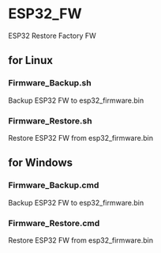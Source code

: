 # ESP32_FW
ESP32 Restore Factory FW

## for Linux
### Firmware_Backup.sh
Backup ESP32 FW to esp32_firmware.bin 
### Firmware_Restore.sh
Restore ESP32 FW from esp32_firmware.bin
## for Windows
### Firmware_Backup.cmd
Backup ESP32 FW to esp32_firmware.bin 
### Firmware_Restore.cmd
Restore ESP32 FW from esp32_firmware.bin
